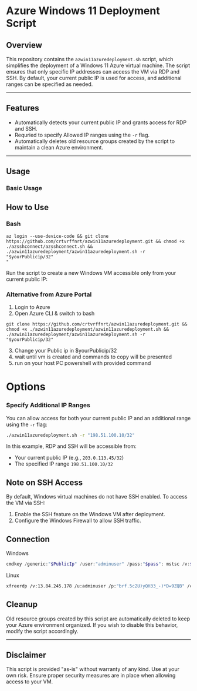 # Azure Windows 11 Deployment Script

## Overview
This repository contains the `azwin11azuredeployment.sh` script, which simplifies the deployment of a Windows 11 Azure virtual machine. The script ensures that only specific IP addresses can access the VM via RDP and SSH. By default, your current public IP is used for access, and additional ranges can be specified as needed.

---

## Features
- Automatically detects your current public IP and grants access for RDP and SSH.
- Requried to specify Allowed IP ranges using the `-r` flag.
- Automatically deletes old resource groups created by the script to maintain a clean Azure environment.

---

## Usage
### Basic Usage
## How to Use
### Bash
```
az login --use-device-code && git clone https://github.com/crtvrffnrt/azwin11azuredeployment.git && chmod +x ./azsshconnect/azsshconnect.sh && ./azwin11azuredeployment/azwin11azuredeployment.sh -r "$yourPublicip/32"
"
```
Run the script to create a new Windows VM accessible only from your current public IP:

### Alternative from Azure Portal
1. Login to Azure
2. Open Azure CLI & switch to bash
```
git clone https://github.com/crtvrffnrt/azwin11azuredeployment.git && chmod +x ./azwin11azuredeployment/azwin11azuredeployment.sh && ./azwin11azuredeployment/azwin11azuredeployment.sh -r "$yourPublicip/32"
```
3. Change your Public ip in $yourPublicip/32
4. wait until vm is created and commands to copy will be presented
5. run on your host PC powershell with provided command


# Options
### Specify Additional IP Ranges
You can allow access for both your current public IP and an additional range using the `-r` flag:

```bash
./azwin11azuredeployment.sh -r "198.51.100.10/32"
```

In this example, RDP and SSH will be accessible from:
- Your current public IP (e.g., `203.0.113.45/32`)
- The specified IP range `198.51.100.10/32`



## Note on SSH Access
By default, Windows virtual machines do not have SSH enabled. To access the VM via SSH:
1. Enable the SSH feature on the Windows VM after deployment.
2. Configure the Windows Firewall to allow SSH traffic.



## Connection

Windows
```Powershell
cmdkey /generic:"$PublicIp" /user:"adminuser" /pass:"$pass"; mstsc /v:$publicip
```

Linux
```bash
xfreerdp /v:13.84.245.178 /u:adminuser /p:"brf.5c2U)yQH33_-)*D=9ZQB" /cert:ignore
```

## Cleanup
Old resource groups created by this script are automatically deleted to keep your Azure environment organized. If you wish to disable this behavior, modify the script accordingly.

---

## Disclaimer
This script is provided "as-is" without warranty of any kind. Use at your own risk. Ensure proper security measures are in place when allowing access to your VM.
